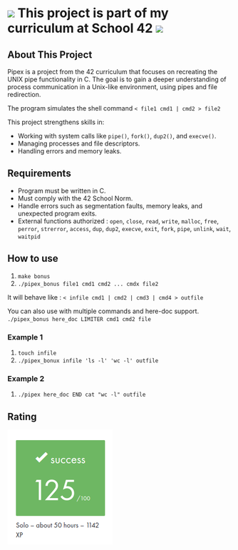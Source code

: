 # <img src="https://logowik.com/content/uploads/images/423918.logowik.com.webp" style="width: 40px; height: auto;"> This project is part of my curriculum at School 42 <img src="https://logowik.com/content/uploads/images/423918.logowik.com.webp" style="width: 40px; height: auto;">

## About This Project

Pipex is a project from the 42 curriculum that focuses on recreating the UNIX pipe functionality in C. The goal is to gain a deeper understanding of process communication in a Unix-like environment, using pipes and file redirection.

The program simulates the shell command `< file1 cmd1 | cmd2 > file2`

This project strengthens skills in:
- Working with system calls like `pipe()`, `fork()`, `dup2()`, and `execve()`.
- Managing processes and file descriptors.
- Handling errors and memory leaks.

## Requirements

- Program must be written in C.
- Must comply with the 42 School Norm.
- Handle errors such as segmentation faults, memory leaks, and unexpected program exits.
- External functions authorized : `open`, `close`, `read`, `write`, `malloc`, `free`, `perror`, `strerror`, `access`, `dup`, `dup2`, `execve`, `exit`, `fork`, `pipe`, `unlink`, `wait`, `waitpid`

## How to use

1. `make bonus`
2. `./pipex_bonus file1 cmd1 cmd2 ... cmdx file2`

It will behave like : 
`< infile cmd1 | cmd2 | cmd3 | cmd4 > outfile`

You can also use with multiple commands and here-doc support. `./pipex_bonus here_doc LIMITER cmd1 cmd2 file`

### Example 1

1. `touch infile`
2. `./pipex_bonux infile 'ls -l' 'wc -l' outfile`

### Example 2

1. `./pipex here_doc END cat "wc -l" outfile`

## Rating

![Rating](./ressources/rating.png)